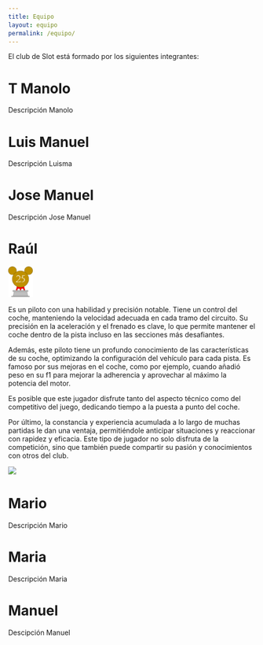 ```yaml
---
title: Equipo
layout: equipo
permalink: /equipo/
---
```


El club de Slot está formado por los siguientes integrantes:

# T Manolo 

Descripción Manolo


# Luis Manuel

Descripción Luisma


# Jose Manuel

Descripción Jose Manuel


# Raúl
<img src="../docs/images/trofeo25.png" width="50" height="62">

Es un piloto con una habilidad y precisión notable. Tiene un control del coche, manteniendo la velocidad adecuada en cada tramo del circuito. Su precisión en la aceleración y el frenado es clave, lo que permite mantener el coche dentro de la pista incluso en las secciones más desafiantes.

Además, este piloto tiene un profundo conocimiento de las características de su coche, optimizando la configuración del vehículo para cada pista. Es famoso por sus mejoras en el coche, como por ejemplo, cuando añadió peso en su f1 para mejorar la adherencia y aprovechar al máximo la potencia del motor.

Es posible que este jugador disfrute tanto del aspecto técnico como del competitivo del juego, dedicando tiempo a la puesta a punto del coche.

Por último, la constancia y experiencia acumulada a lo largo de muchas partidas le dan una ventaja, permitiéndole anticipar situaciones y reaccionar con rapidez y eficacia. Este tipo de jugador no solo disfruta de la competición, sino que también puede compartir su pasión y conocimientos con otros del club.

![](../docs/images/equipo_01.jpeg)


# Mario

Descripción Mario

# Maria

Descripción Maria

# Manuel

Descipción Manuel
